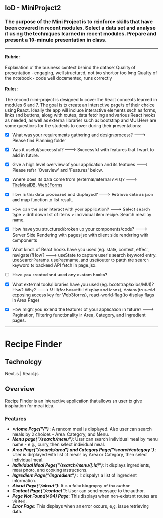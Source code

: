 
## IoD - MiniProject2

### The purpose of the Mini Project is to reinforce skills that have been covered in recent modules. Select a data set and analyse it using the techniques learned in recent modules. Prepare and present a 10-minute presentation in class.
<hr />

#### Rubric:
Explanation of the business context behind the dataset
Quality of presentation - engaging, well structured, not too short or too long
Quality of the notebook - code well documented, runs correctly

#### Rules:
The second mini-project is designed to cover the React concepts learned in modules 6 and 7. The goal is to create an interactive page/s of their choice using React. Ideally the app will include interactive elements such as forms, links and buttons, along with routes, data fetching and various React hooks as needed, as well as external libraries such as bootstrap and MUI.Here are some questions for the students to cover during their presentations:
- [X] What was your requirements gathering and design process?   ---> Please find Planning folder
- [X] Was it useful/successful? ---> Successful with features that I want to add in future.
- [X] Give a high level overview of your application and its features ---> Please refer 'Overview' and 'Features' below.
- [X] Where does its data come from (external/internal APIs)?  ---> [TheMealDB](http://www.themealdb.com), [Web3Forms](https://web3forms.com/)
- [X] How is this data processed and displayed? ---> Retrieve data as json and map function to list result.
- [X] How can the user interact with your application? ---> Select search type > drill down list of items > individual item recipe. Search meal by name.
- [X] How have you structured/broken up your components/code? ---> Server Side Rendering with pages.jsx with client side rendering with components
- [X] What kinds of React hooks have you used (eg. state, context, effect, navigate)?How? ---> useState to capture user's search keyword entry. useSearchParams, usePathname, and useRouter to patth the search keyword to backend API fetch in page.jsx.
- [ ] Have you created and used any custom hooks?
- [X] What external tools/libraries have you used (eg. bootstrap/axios/MUI)? How? Why? ---> MUI(for beautiful display and icons), dotenv(to avoid exposing access key for Web3forms), react-world-flag(to display flags in Area Page)
- [X] How might you extend the features of your application in future? ---> Pagination, Filtering functionality in Area, Category, and Ingredient pages. 


------
# Recipe Finder 

## Technology

Next.js | React.js

## Overview

Recipe Finder is an interactive application that allows an user to give inspiration for meal idea.

### Features

- <strong><em>>Home Page("/")</strong></em> : A random meal is displayed. Also user can search meals by 3 choices - Area, Category, and Menu.
- <strong><em>Menu page("/search/menu")</strong></em>: User can search individual meal by menu name - e.g., curry, then select individual meal.
- <strong><em>Area Page("/search/area") and Category Page("/search/category") </strong></em>: User is displayed with list of meals by Area or Category, then select individual meal.
- <strong><em>Individual Meal Page("/search/menu/[:id]")</strong></em>: It displays ingredients, meal photo, and cooking instructions.
- <strong><em>Ingredient Page("/ingredient")</strong></em> : It dispalys a list of ingredient information.
- <strong><em>About Page("/about")</strong></em>: It is a fake biography of the author.
- <strong><em>Contact Page("/contact")</strong></em>: User can send message to the author.
- <strong><em>Page Not Found(404) Page</strong></em>: This displays when non-existent routes are visited.
- <strong><em>Error Page</strong></em>: This displays when an error occurs, e,g, issue retrieving data.
